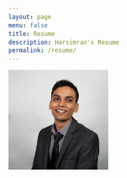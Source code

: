 ```yaml
---
layout: page
menu: false
title: Resume
description: Harsimran's Resume
permalink: /resume/
---
```


<img class="img-rounded" src="/assets/img/uploads/pro.png" alt="Harsimran" width="200">
